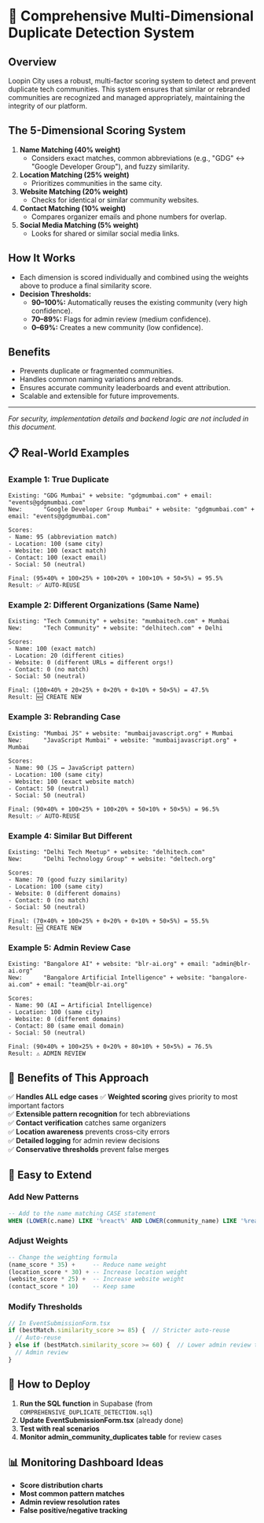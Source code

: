 # 🎯 Comprehensive Multi-Dimensional Duplicate Detection System

## Overview
Loopin City uses a robust, multi-factor scoring system to detect and prevent duplicate tech communities. This system ensures that similar or rebranded communities are recognized and managed appropriately, maintaining the integrity of our platform.

## The 5-Dimensional Scoring System

1. **Name Matching (40% weight)**
   - Considers exact matches, common abbreviations (e.g., "GDG" ↔ "Google Developer Group"), and fuzzy similarity.
2. **Location Matching (25% weight)**
   - Prioritizes communities in the same city.
3. **Website Matching (20% weight)**
   - Checks for identical or similar community websites.
4. **Contact Matching (10% weight)**
   - Compares organizer emails and phone numbers for overlap.
5. **Social Media Matching (5% weight)**
   - Looks for shared or similar social media links.

## How It Works
- Each dimension is scored individually and combined using the weights above to produce a final similarity score.
- **Decision Thresholds:**
  - **90–100%:** Automatically reuses the existing community (very high confidence).
  - **70–89%:** Flags for admin review (medium confidence).
  - **0–69%:** Creates a new community (low confidence).

## Benefits
- Prevents duplicate or fragmented communities.
- Handles common naming variations and rebrands.
- Ensures accurate community leaderboards and event attribution.
- Scalable and extensible for future improvements.

---
*For security, implementation details and backend logic are not included in this document.*

## 📋 **Real-World Examples**

### **Example 1: True Duplicate**
```
Existing: "GDG Mumbai" + website: "gdgmumbai.com" + email: "events@gdgmumbai.com"
New:      "Google Developer Group Mumbai" + website: "gdgmumbai.com" + email: "events@gdgmumbai.com"

Scores:
- Name: 95 (abbreviation match)
- Location: 100 (same city) 
- Website: 100 (exact match)
- Contact: 100 (exact email)
- Social: 50 (neutral)

Final: (95×40% + 100×25% + 100×20% + 100×10% + 50×5%) = 95.5%
Result: ✅ AUTO-REUSE
```

### **Example 2: Different Organizations (Same Name)**
```
Existing: "Tech Community" + website: "mumbaitech.com" + Mumbai
New:      "Tech Community" + website: "delhitech.com" + Delhi

Scores:
- Name: 100 (exact match)
- Location: 20 (different cities)
- Website: 0 (different URLs = different orgs!)
- Contact: 0 (no match)
- Social: 50 (neutral)

Final: (100×40% + 20×25% + 0×20% + 0×10% + 50×5%) = 47.5%
Result: 🆕 CREATE NEW
```

### **Example 3: Rebranding Case**
```
Existing: "Mumbai JS" + website: "mumbaijavascript.org" + Mumbai
New:      "JavaScript Mumbai" + website: "mumbaijavascript.org" + Mumbai  

Scores:
- Name: 90 (JS ↔ JavaScript pattern)
- Location: 100 (same city)
- Website: 100 (exact website match)
- Contact: 50 (neutral)
- Social: 50 (neutral)

Final: (90×40% + 100×25% + 100×20% + 50×10% + 50×5%) = 96.5%
Result: ✅ AUTO-REUSE
```

### **Example 4: Similar But Different**
```
Existing: "Delhi Tech Meetup" + website: "delhitech.com"
New:      "Delhi Technology Group" + website: "deltech.org"

Scores:
- Name: 70 (good fuzzy similarity)
- Location: 100 (same city)
- Website: 0 (different domains)
- Contact: 0 (no match)
- Social: 50 (neutral)

Final: (70×40% + 100×25% + 0×20% + 0×10% + 50×5%) = 55.5%
Result: 🆕 CREATE NEW
```

### **Example 5: Admin Review Case**
```
Existing: "Bangalore AI" + website: "blr-ai.org" + email: "admin@blr-ai.org"
New:      "Bangalore Artificial Intelligence" + website: "bangalore-ai.com" + email: "team@blr-ai.org"

Scores:
- Name: 90 (AI ↔ Artificial Intelligence)
- Location: 100 (same city)
- Website: 0 (different domains)
- Contact: 80 (same email domain)
- Social: 50 (neutral)

Final: (90×40% + 100×25% + 0×20% + 80×10% + 50×5%) = 76.5%
Result: ⚠️ ADMIN REVIEW
```

## 🎉 **Benefits of This Approach**

✅ **Handles ALL edge cases** 
✅ **Weighted scoring** gives priority to most important factors  
✅ **Extensible pattern recognition** for tech abbreviations  
✅ **Contact verification** catches same organizers  
✅ **Location awareness** prevents cross-city errors  
✅ **Detailed logging** for admin review decisions  
✅ **Conservative thresholds** prevent false merges  

## 🔧 **Easy to Extend**

### **Add New Patterns**
```sql
-- Add to the name matching CASE statement
WHEN (LOWER(c.name) LIKE '%react%' AND LOWER(community_name) LIKE '%reactjs%') THEN 90
```

### **Adjust Weights**
```sql
-- Change the weighting formula
(name_score * 35) +     -- Reduce name weight
(location_score * 30) + -- Increase location weight
(website_score * 25) +  -- Increase website weight
(contact_score * 10)    -- Keep same
```

### **Modify Thresholds**
```typescript
// In EventSubmissionForm.tsx
if (bestMatch.similarity_score >= 85) {  // Stricter auto-reuse
  // Auto-reuse
} else if (bestMatch.similarity_score >= 60) {  // Lower admin review threshold
  // Admin review
}
```

## 🚀 **How to Deploy**

1. **Run the SQL function** in Supabase (from `COMPREHENSIVE_DUPLICATE_DETECTION.sql`)
2. **Update EventSubmissionForm.tsx** (already done)
3. **Test with real scenarios**
4. **Monitor admin_community_duplicates table** for review cases

## 📊 **Monitoring Dashboard Ideas**

- **Score distribution charts**
- **Most common pattern matches**  
- **Admin review resolution rates**
- **False positive/negative tracking**
